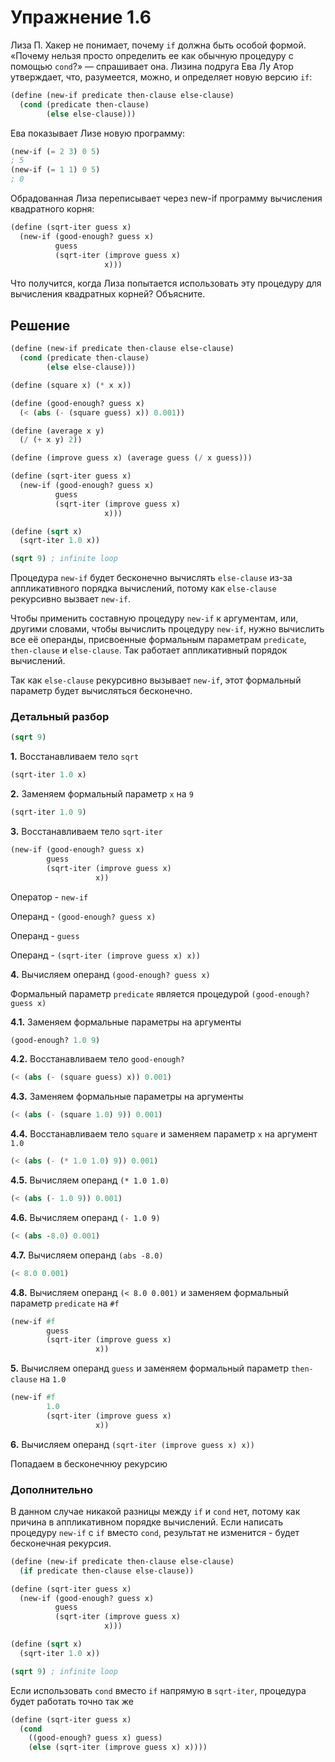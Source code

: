 # Упражнение 1.6

Лиза П. Хакер не понимает, почему `if` должна быть особой формой. «Почему нельзя просто определить ее как обычную процедуру с помощью `cond`?» — спрашивает она. Лизина подруга Ева Лу Атор утверждает, что, разумеется, можно, и определяет новую версию `if`:

```scheme
(define (new-if predicate then-clause else-clause)
  (cond (predicate then-clause)
        (else else-clause)))
```

Ева показывает Лизе новую программу:

```scheme
(new-if (= 2 3) 0 5)
; 5
(new-if (= 1 1) 0 5)
; 0
```

Обрадованная Лиза переписывает через new-if программу вычисления квадратного корня:

```scheme
(define (sqrt-iter guess x) 
  (new-if (good-enough? guess x)
          guess
          (sqrt-iter (improve guess x)
                     x)))
```

Что получится, когда Лиза попытается использовать эту процедуру для вычисления квадратных корней? Объясните.

## Решение

```scheme
(define (new-if predicate then-clause else-clause) 
  (cond (predicate then-clause)
        (else else-clause)))

(define (square x) (* x x))

(define (good-enough? guess x)
  (< (abs (- (square guess) x)) 0.001))

(define (average x y)
  (/ (+ x y) 2))

(define (improve guess x) (average guess (/ x guess)))

(define (sqrt-iter guess x)
  (new-if (good-enough? guess x)
          guess
          (sqrt-iter (improve guess x)
                     x)))

(define (sqrt x)
  (sqrt-iter 1.0 x))

(sqrt 9) ; infinite loop
```

Процедура `new-if` будет бесконечно вычислять `else-clause` из-за аппликативного порядка вычислений, потому как `else-clause` рекурсивно вызвает `new-if`.

Чтобы применить составную процедуру `new-if` к аргументам, или, другими словами, чтобы вычислить процедуру `new-if`, нужно вычислить все её операнды, присвоенные формальным параметрам `predicate`, `then-clause` и `else-clause`. Так работает аппликативный порядок вычислений.

Так как `else-clause` рекурсивно вызывает `new-if`, этот формальный параметр будет вычисляться бесконечно.

### Детальный разбор

```scheme
(sqrt 9) 
```

**1\.** Восстанавливаем тело `sqrt`

```scheme
(sqrt-iter 1.0 x)
```

**2\.** Заменяем формальный параметр `x` на `9`

```scheme
(sqrt-iter 1.0 9)
```

**3\.** Восстанавливаем тело `sqrt-iter` 

```scheme
(new-if (good-enough? guess x)
        guess
        (sqrt-iter (improve guess x)
                   x))
```

Оператор - `new-if`

Операнд - `(good-enough? guess x)`

Операнд - `guess`

Операнд - `(sqrt-iter (improve guess x) x))`

**4\.** Вычисляем операнд `(good-enough? guess x)`

Формальный параметр `predicate` является процедурой `(good-enough? guess x)`

**4.1.** Заменяем формальные параметры на аргументы

```scheme
(good-enough? 1.0 9)
```

**4.2.** Восстанавливаем тело `good-enough?`

```scheme
(< (abs (- (square guess) x)) 0.001)
```

**4.3.** Заменяем формальные параметры на аргументы

```scheme
(< (abs (- (square 1.0) 9)) 0.001)
```

**4.4.** Восстанавливаем тело `square` и заменяем параметр `x` на аргумент `1.0`

```scheme
(< (abs (- (* 1.0 1.0) 9)) 0.001)
```

**4.5.** Вычисляем операнд `(* 1.0 1.0)`

```scheme
(< (abs (- 1.0 9)) 0.001)
```

**4.6.** Вычисляем операнд `(- 1.0 9)`

```scheme
(< (abs -8.0) 0.001)
```

**4.7.** Вычисляем операнд `(abs -8.0)`

```scheme
(< 8.0 0.001)
```

**4.8.** Вычисляем операнд `(< 8.0 0.001)` и заменяем формальный параметр `predicate` на `#f`

```scheme
(new-if #f
        guess
        (sqrt-iter (improve guess x)
                   x))
```

**5\.** Вычисляем операнд `guess` и заменяем формальный параметр `then-clause` на `1.0`

```scheme
(new-if #f
        1.0
        (sqrt-iter (improve guess x)
                   x))
```

**6\.** Вычисляем операнд `(sqrt-iter (improve guess x) x))`

Попадаем в бесконечнюу рекурсию

### Дополнительно

В данном случае никакой разницы между `if` и `cond` нет, потому как причина в аппликативном порядке вычислений. Если написать процедуру `new-if` с `if` вместо `cond`, результат не изменится - будет бесконечная рекурсия.

```scheme
(define (new-if predicate then-clause else-clause) 
  (if predicate then-clause else-clause))

(define (sqrt-iter guess x)
  (new-if (good-enough? guess x)
          guess
          (sqrt-iter (improve guess x)
                     x)))

(define (sqrt x)
  (sqrt-iter 1.0 x))

(sqrt 9) ; infinite loop
```

Если использовать `cond` вместо `if` напрямую в `sqrt-iter`, процедура будет работать точно так же

```scheme
(define (sqrt-iter guess x)
  (cond
    ((good-enough? guess x) guess)
    (else (sqrt-iter (improve guess x) x))))

```
